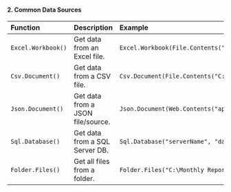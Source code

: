 #### **2. Common Data Sources**

| Function | Description | Example |
| :--- | :--- | :--- |
| `Excel.Workbook()` | Get data from an Excel file. | `Excel.Workbook(File.Contents("C:\data.xlsx"))` |
| `Csv.Document()` | Get data from a CSV file. | `Csv.Document(File.Contents("C:\data.csv"))` |
| `Json.Document()` | Get data from a JSON file/source. | `Json.Document(Web.Contents("api.com/data"))` |
| `Sql.Database()` | Get data from a SQL Server DB. | `Sql.Database("serverName", "databaseName")` |
| `Folder.Files()` | Get all files from a folder. | `Folder.Files("C:\Monthly Reports\")` |

